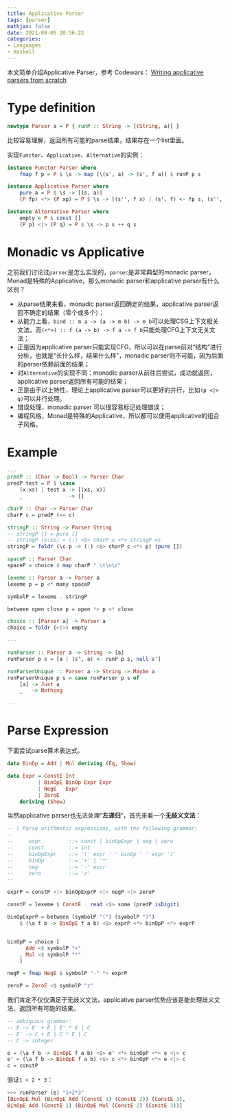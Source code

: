 ```yaml
---
title: Applicative Parser
tags: [parser]
mathjax: false
date: 2021-08-05 20:56:22
categories:
- Languages
- Haskell
---
```


本文简单介绍Applicative Parser，参考 Codewars： [Writing applicative parsers from scratch](https://www.codewars.com/kata/54f1fdb7f29358dd1f00015d/train/haskell)

<!--more-->



# Type definition

```haskell
newtype Parser a = P { runP :: String -> [(String, a)] }
```

比较容易理解，返回所有可能的parse结果，结果存在一个list里面。

实现`Functor`、`Applicative`、`Alternative`的实例：

```haskell
instance Functor Parser where
    fmap f p = P $ \s -> map (\(s', a) -> (s', f a)) $ runP p s

instance Applicative Parser where
    pure a = P $ \s -> [(s, a)]
    (P fp) <*> (P xp) = P $ \s -> [(s'', f x) | (s', f) <- fp s, (s'', x) <- xp s']

instance Alternative Parser where
    empty = P $ const []
    (P p) <|> (P q) = P $ \s -> p s ++ q s

```

# Monadic vs Applicative

之前我们讨论过`parsec`是怎么实现的，`parsec`是非常典型的monadic parser，Monad是特殊的Applicative，那么monadic parser和applicative parser有什么区别？

- 从parse结果来看，monadic parser返回确定的结果，applicative parser返回不确定的结果（零个或多个）；
- 从能力上看，`bind :: m a -> (a -> m b) -> m b`可以处理CSG上下文相关文法，而`(<*>) :: f (a -> b) -> f a -> f b`只能处理CFG上下文无关文法；
- 正是因为applicative parser只能实现CFG，所以可以在parse前对“结构”进行分析，也就是“长什么样，结果什么样”，monadic parser则不可能，因为后面的parser依赖前面的结果；
- 对`Alternative`的实现不同：monadic parser从前往后尝试，成功就返回，applicative parser返回所有可能的结果；
- 正是由于以上特性，理论上applicative parser可以更好的并行，比如`(p <|> q)`可以并行处理。
- 错误处理，monadic parser 可以很容易标记处理错误；
- 编程风格，Monad是特殊的Applicative，所以都可以使用applicative的组合子风格。

# Example

```haskell
---
predP :: (Char -> Bool) -> Parser Char
predP test = P $ \case
    (x:xs) | test x -> [(xs, x)]
    _               -> []

charP :: Char -> Parser Char 
charP c = predP (== c)

stringP :: String -> Parser String
-- stringP [] = pure []
-- stringP (x:xs) = (:) <$> charP x <*> stringP xs
stringP = foldr (\c p -> (:) <$> charP c <*> p) (pure [])

spaceP :: Parser Char 
spaceP = choice $ map charP " \t\n\r"

lexeme :: Parser a -> Parser a
lexeme p = p <* many spaceP

symbolP = lexeme . stringP

between open close p = open *> p <* close

choice :: [Parser a] -> Parser a
choice = foldr (<|>) empty

--- 

runParser :: Parser a -> String -> [a]
runParser p s = [a | (s', a) <- runP p s, null s']

runParserUnique :: Parser a -> String -> Maybe a
runParserUnique p s = case runParser p s of 
    [a] -> Just a
    _   -> Nothing 

---
```

# Parse Expression

下面尝试parse算术表达式。

```haskell
data BinOp = Add | Mul deriving (Eq, Show)

data Expr = ConstE Int
          | BinOpE BinOp Expr Expr
          | NegE   Expr
          | ZeroE  
    deriving (Show)
```



当然applicative parser也无法处理“**左递归**”，首先来看一个**无歧义文法**：

```haskell
-- | Parse arithmetic expressions, with the following grammar:
--
--     expr         ::= const | binOpExpr | neg | zero
--     const        ::= int
--     binOpExpr    ::= '(' expr ' ' binOp ' ' expr ')'
--     binOp        ::= '+' | '*'
--     neg          ::= '-' expr
--     zero         ::= 'z'
-- 

exprP = constP <|> binOpExprP <|> negP <|> zeroP

constP = lexeme $ ConstE . read <$> some (predP isDigit)

binOpExprP = between (symbolP "(") (symbolP ")") 
    $ (\a f b -> BinOpE f a b) <$> exprP <*> binOpP <*> exprP


binOpP = choice [
      Add <$ symbolP "+"
    , Mul <$ symbolP "*"
    ]

negP = fmap NegE $ symbolP "-" *> exprP

zeroP = ZeroE <$ symbolP "z"
```



我们肯定不仅仅满足于无歧义文法，applicative parser优势应该是能处理歧义文法，返回所有可能的结果。

```haskell
-- ambiguous grammar:
-- E -> E' + E | E' * E | C 
-- E' -> C + E | C * E | C 
-- C -> integer 

e = (\a f b -> BinOpE f a b) <$> e' <*> binOpP <*> e <|> c 
e' = (\a f b -> BinOpE f a b) <$> c <*> binOpP <*> e <|> c 
c = constP
```

验证`1 + 2 * 3`：

```haskell
>>> runParser (e) "1+2*3"
[BinOpE Mul (BinOpE Add (ConstE 1) (ConstE 2)) (ConstE 3),
BinOpE Add (ConstE 1) (BinOpE Mul (ConstE 2) (ConstE 3))]
```

